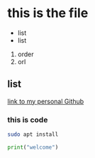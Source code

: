 # this is the file
- list
- list
1. order
2. orl
## list
[link to my personal Github](https://github.com/aimannuruddeen)


### this is code
```bash
sudo apt install
```
```py
print("welcome")
```
